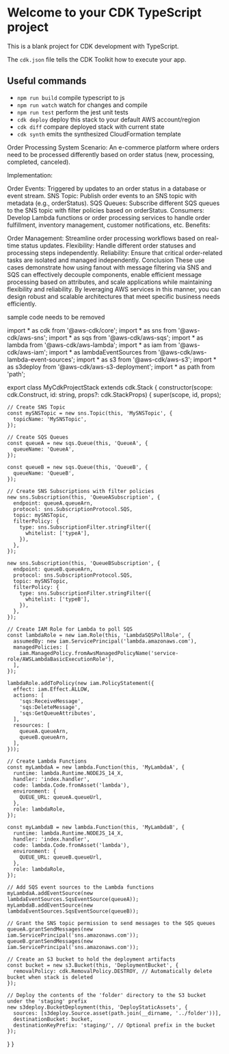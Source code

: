 # Welcome to your CDK TypeScript project

This is a blank project for CDK development with TypeScript.

The `cdk.json` file tells the CDK Toolkit how to execute your app.

## Useful commands

* `npm run build`   compile typescript to js
* `npm run watch`   watch for changes and compile
* `npm run test`    perform the jest unit tests
* `cdk deploy`      deploy this stack to your default AWS account/region
* `cdk diff`        compare deployed stack with current state
* `cdk synth`       emits the synthesized CloudFormation template

Order Processing System
Scenario: An e-commerce platform where orders need to be processed differently based on order status (new, processing, completed, canceled).

Implementation:

Order Events: Triggered by updates to an order status in a database or event stream.
SNS Topic: Publish order events to an SNS topic with metadata (e.g., orderStatus).
SQS Queues: Subscribe different SQS queues to the SNS topic with filter policies based on orderStatus.
Consumers: Develop Lambda functions or order processing services to handle order fulfillment, inventory management, customer notifications, etc.
Benefits:

Order Management: Streamline order processing workflows based on real-time status updates.
Flexibility: Handle different order statuses and processing steps independently.
Reliability: Ensure that critical order-related tasks are isolated and managed independently.
Conclusion
These use cases demonstrate how using fanout with message filtering via SNS and SQS can effectively decouple components, enable efficient message processing based on attributes, and scale applications while maintaining flexibility and reliability. By leveraging AWS services in this manner, you can design robust and scalable architectures that meet specific business needs efficiently.


sample code needs to be removed 

import * as cdk from '@aws-cdk/core';
import * as sns from '@aws-cdk/aws-sns';
import * as sqs from '@aws-cdk/aws-sqs';
import * as lambda from '@aws-cdk/aws-lambda';
import * as iam from '@aws-cdk/aws-iam';
import * as lambdaEventSources from '@aws-cdk/aws-lambda-event-sources';
import * as s3 from '@aws-cdk/aws-s3';
import * as s3deploy from '@aws-cdk/aws-s3-deployment';
import * as path from 'path';

export class MyCdkProjectStack extends cdk.Stack {
  constructor(scope: cdk.Construct, id: string, props?: cdk.StackProps) {
    super(scope, id, props);

    // Create SNS Topic
    const mySNSTopic = new sns.Topic(this, 'MySNSTopic', {
      topicName: 'MySNSTopic',
    });

    // Create SQS Queues
    const queueA = new sqs.Queue(this, 'QueueA', {
      queueName: 'QueueA',
    });

    const queueB = new sqs.Queue(this, 'QueueB', {
      queueName: 'QueueB',
    });

    // Create SNS Subscriptions with filter policies
    new sns.Subscription(this, 'QueueASubscription', {
      endpoint: queueA.queueArn,
      protocol: sns.SubscriptionProtocol.SQS,
      topic: mySNSTopic,
      filterPolicy: {
        type: sns.SubscriptionFilter.stringFilter({
          whitelist: ['typeA'],
        }),
      },
    });

    new sns.Subscription(this, 'QueueBSubscription', {
      endpoint: queueB.queueArn,
      protocol: sns.SubscriptionProtocol.SQS,
      topic: mySNSTopic,
      filterPolicy: {
        type: sns.SubscriptionFilter.stringFilter({
          whitelist: ['typeB'],
        }),
      },
    });

    // Create IAM Role for Lambda to poll SQS
    const lambdaRole = new iam.Role(this, 'LambdaSQSPollRole', {
      assumedBy: new iam.ServicePrincipal('lambda.amazonaws.com'),
      managedPolicies: [
        iam.ManagedPolicy.fromAwsManagedPolicyName('service-role/AWSLambdaBasicExecutionRole'),
      ],
    });

    lambdaRole.addToPolicy(new iam.PolicyStatement({
      effect: iam.Effect.ALLOW,
      actions: [
        'sqs:ReceiveMessage',
        'sqs:DeleteMessage',
        'sqs:GetQueueAttributes',
      ],
      resources: [
        queueA.queueArn,
        queueB.queueArn,
      ],
    }));

    // Create Lambda Functions
    const myLambdaA = new lambda.Function(this, 'MyLambdaA', {
      runtime: lambda.Runtime.NODEJS_14_X,
      handler: 'index.handler',
      code: lambda.Code.fromAsset('lambda'),
      environment: {
        QUEUE_URL: queueA.queueUrl,
      },
      role: lambdaRole,
    });

    const myLambdaB = new lambda.Function(this, 'MyLambdaB', {
      runtime: lambda.Runtime.NODEJS_14_X,
      handler: 'index.handler',
      code: lambda.Code.fromAsset('lambda'),
      environment: {
        QUEUE_URL: queueB.queueUrl,
      },
      role: lambdaRole,
    });

    // Add SQS event sources to the Lambda functions
    myLambdaA.addEventSource(new lambdaEventSources.SqsEventSource(queueA));
    myLambdaB.addEventSource(new lambdaEventSources.SqsEventSource(queueB));

    // Grant the SNS topic permission to send messages to the SQS queues
    queueA.grantSendMessages(new iam.ServicePrincipal('sns.amazonaws.com'));
    queueB.grantSendMessages(new iam.ServicePrincipal('sns.amazonaws.com'));

    // Create an S3 bucket to hold the deployment artifacts
    const bucket = new s3.Bucket(this, 'DeploymentBucket', {
      removalPolicy: cdk.RemovalPolicy.DESTROY, // Automatically delete bucket when stack is deleted
    });

    // Deploy the contents of the 'folder' directory to the S3 bucket under the 'staging' prefix
    new s3deploy.BucketDeployment(this, 'DeployStaticAssets', {
      sources: [s3deploy.Source.asset(path.join(__dirname, '../folder'))],
      destinationBucket: bucket,
      destinationKeyPrefix: 'staging/', // Optional prefix in the bucket
    });
  }
}
